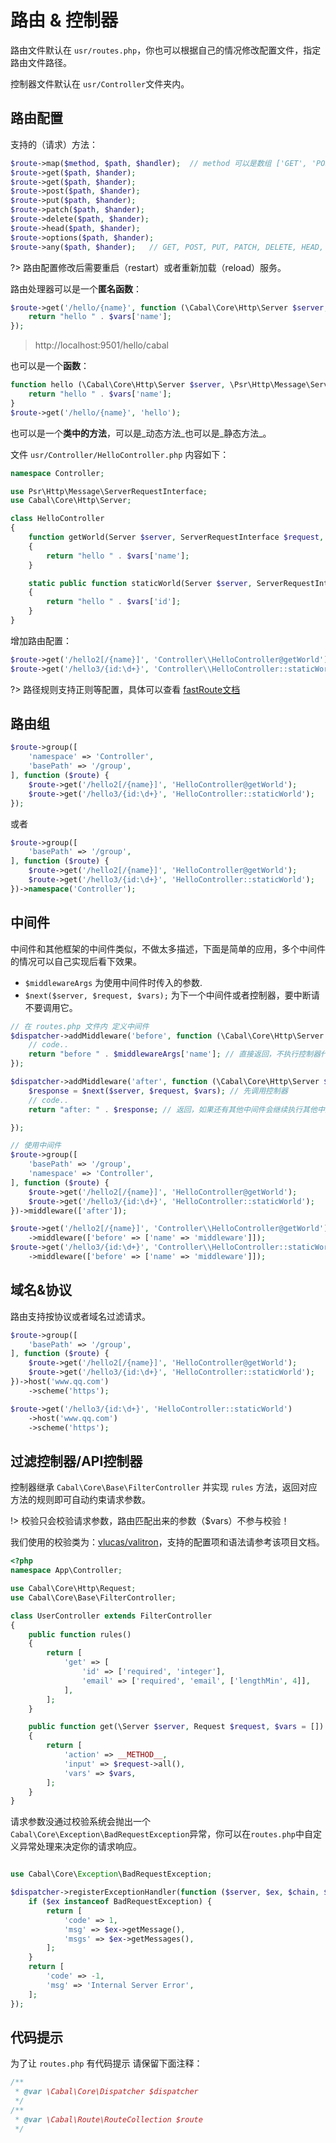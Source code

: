 # 路由 & 控制器

路由文件默认在 `usr/routes.php`，你也可以根据自己的情况修改配置文件，指定路由文件路径。

控制器文件默认在 `usr/Controller`文件夹内。


## 路由配置

支持的（请求）方法：
```php
$route->map($method, $path, $handler);  // method 可以是数组 ['GET', 'POST`]
$route->get($path, $hander); 
$route->get($path, $hander); 
$route->post($path, $hander); 
$route->put($path, $hander); 
$route->patch($path, $hander); 
$route->delete($path, $hander); 
$route->head($path, $hander); 
$route->options($path, $hander); 
$route->any($path, $hander);   // GET, POST, PUT, PATCH, DELETE, HEAD, OPTIONS 
```

?> 路由配置修改后需要重启（restart）或者重新加载（reload）服务。

路由处理器可以是一个**匿名函数**：

```php
$route->get('/hello/{name}', function (\Cabal\Core\Http\Server $server, \Psr\Http\Message\ServerRequestInterface $request, $vars = []) {
    return "hello " . $vars['name'];
});
```
>  http://localhost:9501/hello/cabal 

也可以是一个**函数**：

```php
function hello (\Cabal\Core\Http\Server $server, \Psr\Http\Message\ServerRequestInterface $request, $vars = []) {
    return "hello " . $vars['name'];
}
$route->get('/hello/{name}', 'hello');
```
也可以是一个**类中的方法**，可以是_动态方法_也可以是_静态方法_。

文件 `usr/Controller/HelloController.php` 内容如下：

```php
namespace Controller;

use Psr\Http\Message\ServerRequestInterface;
use Cabal\Core\Http\Server;

class HelloController
{
    function getWorld(Server $server, ServerRequestInterface $request, $vars = [])
    {
        return "hello " . $vars['name'];
    }

    static public function staticWorld(Server $server, ServerRequestInterface $request, $vars = [])
    {
        return "hello " . $vars['id'];
    }
}
```

增加路由配置：

```php
$route->get('/hello2[/{name}]', 'Controller\\HelloController@getWorld'); 
$route->get('/hello3/{id:\d+}', 'Controller\\HelloController::staticWorld'); 
```

?> 路径规则支持正则等配置，具体可以查看 [fastRoute文档](https://github.com/nikic/FastRoute)

## 路由组

```php
$route->group([
    'namespace' => 'Controller',
    'basePath' => '/group',
], function ($route) {
    $route->get('/hello2[/{name}]', 'HelloController@getWorld');
    $route->get('/hello3/{id:\d+}', 'HelloController::staticWorld');
}); 
```
或者
```php
$route->group([
    'basePath' => '/group',
], function ($route) {
    $route->get('/hello2[/{name}]', 'HelloController@getWorld');
    $route->get('/hello3/{id:\d+}', 'HelloController::staticWorld');
})->namespace('Controller'); 
```

## 中间件

中间件和其他框架的中间件类似，不做太多描述，下面是简单的应用，多个中间件的情况可以自己实现后看下效果。

* `$middlewareArgs` 为使用中间件时传入的参数.
* `$next($server, $request, $vars);` 为下一个中间件或者控制器，要中断请不要调用它。

```php
// 在 routes.php 文件内 定义中间件 
$dispatcher->addMiddleware('before', function (\Cabal\Core\Http\Server $server, \Psr\Http\Message\ServerRequestInterface $request, $vars, $next, $middlewareArgs = []) {
    // code..
    return "before " . $middlewareArgs['name']; // 直接返回，不执行控制器代码，会继续执行其他中间件
});

$dispatcher->addMiddleware('after', function (\Cabal\Core\Http\Server $server, \Psr\Http\Message\ServerRequestInterface $request, $vars, $next, $middlewareArgs = []) {
    $response = $next($server, $request, $vars); // 先调用控制器
    // code..
    return "after: " . $response; // 返回，如果还有其他中间件会继续执行其他中间件

});

// 使用中间件
$route->group([
    'basePath' => '/group',
    'namespace' => 'Controller',
], function ($route) {
    $route->get('/hello2[/{name}]', 'HelloController@getWorld');
    $route->get('/hello3/{id:\d+}', 'HelloController::staticWorld');
})->middleware(['after']); 

$route->get('/hello2[/{name}]', 'Controller\\HelloController@getWorld')
    ->middleware(['before' => ['name' => 'middleware']]);
$route->get('/hello3/{id:\d+}', 'Controller\\HelloController::staticWorld')
    ->middleware(['before' => ['name' => 'middleware']]);

```

## 域名&协议
路由支持按协议或者域名过滤请求。
```php
$route->group([
    'basePath' => '/group',
], function ($route) {
    $route->get('/hello2[/{name}]', 'HelloController@getWorld');
    $route->get('/hello3/{id:\d+}', 'HelloController::staticWorld');
})->host('www.qq.com')
    ->scheme('https'); 

$route->get('/hello3/{id:\d+}', 'HelloController::staticWorld')
    ->host('www.qq.com') 
    ->scheme('https'); 
```


## 过滤控制器/API控制器

控制器继承 `Cabal\Core\Base\FilterController` 并实现 `rules` 方法，返回对应方法的规则即可自动约束请求参数。

!> 校验只会校验请求参数，路由匹配出来的参数（$vars）不参与校验！

我们使用的校验类为：[vlucas/valitron](https://github.com/vlucas/valitron)，支持的配置项和语法请参考该项目文档。

```php
<?php
namespace App\Controller;

use Cabal\Core\Http\Request;
use Cabal\Core\Base\FilterController;

class UserController extends FilterController
{
    public function rules()
    {
        return [
            'get' => [
                'id' => ['required', 'integer'],
                'email' => ['required', 'email', ['lengthMin', 4]],
            ],
        ];
    }

    public function get(\Server $server, Request $request, $vars = [])
    {
        return [
            'action' => __METHOD__,
            'input' => $request->all(),
            'vars' => $vars,
        ];
    }
}
```
请求参数没通过校验系统会抛出一个`Cabal\Core\Exception\BadRequestException`异常，你可以在`routes.php`中自定义异常处理来决定你的请求响应。
```php

use Cabal\Core\Exception\BadRequestException;

$dispatcher->registerExceptionHandler(function ($server, $ex, $chain, $request) {
    if ($ex instanceof BadRequestException) {
        return [
            'code' => 1,
            'msg' => $ex->getMessage(),
            'msgs' => $ex->getMessages(),
        ];
    }
    return [
        'code' => -1,
        'msg' => 'Internal Server Error',
    ];
});
```



## 代码提示

为了让 `routes.php` 有代码提示 请保留下面注释：

```php
/**
 * @var \Cabal\Core\Dispatcher $dispatcher
 */
/**
 * @var \Cabal\Route\RouteCollection $route
 */
```